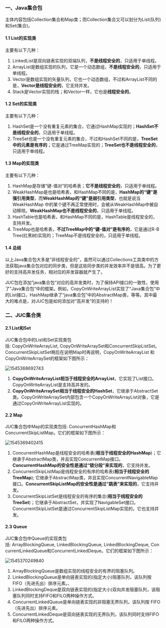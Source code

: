 ### 一、Java集合包

主体内容包括Collection集合和Map类；而Collection集合又可以划分为List(队列)和Set(集合)。 

#### 1.1 List的实现类

主要有以下几种：

1. LinkedList是双向链表实现的双端队列，**不是线程安全的**，只适用于单线程。 
2. ArrayList是数组实现的队列，它是一个动态数组，**不是线程安全的**，只适用于单线程。
3. Vector是数组实现的矢量队列，它也一个动态数组，不过和ArrayList不同的是，**Vector是线程安全的**，它支持并发。 
4. Stack是Vector实现的栈；和Vector一样，它也是**线程安全的**。 

#### 1.2 Set的实现类

主要有以下几种：

1. HashSet是一个没有重复元素的集合，它通过HashMap实现的；**HashSet不是线程安全的**，只适用于单线程。 
2. TreeSet也是一个没有重复元素的集合，不过和HashSet不同的是，**TreeSet中的元素是有序的**；它是通过TreeMap实现的；**TreeSet也不是线程安全的**，只适用于单线程。 

#### 1.3 Map的实现类

主要有以下几种：

1. HashMap是存储“键-值对”的哈希表；**它不是线程安全的**，只适用于单线程。 
2. WeakHashMap是也是哈希表，和HashMap不同的是，**HashMap的“键”是强引用类型**，而**WeakHashMap的“键”是弱引用类型**，也就是说当WeakHashMap 中的某个键不再正常使用时，会被从WeakHashMap中被自动移除。**WeakHashMap也不是线程安全的**，只适用于单线程。
3. HashTable也是哈希表，和HashMap不同的是，HashTable是线程安全的，支持并发。
4. TreeMap也是哈希表，**不过TreeMap中的“键-值对”是有序的**，它是通过R-B Tree(红黑树)实现的；TreeMap不是线程安全的，只适用于单线程。 

#### 1.4 总结

以上Java集合包大多是“非线程安全的”，虽然可以通过Collections工具类中的方法获取java集合包对应的同步类，但是这些同步类的并发效率并不是很高。为了更好的支持高并发任务，相对应的并发容器就产生了。

JUC包在添加”java集合包“对应的高并发类时，为了保持API接口的一致性，使用了”Java集合包“中的框架。例如，CopyOnWriteArrayList实现了“Java集合包”中的List接口，HashMap继承了“java集合包”中的AbstractMap类，等等。其中最大的难点是，对JUC包是如何添加对“高并发”的支持的！

### 二、JUC集合类

#### 2.1 List和Set

JUC集合包中的List和Set实现类包括: CopyOnWriteArrayList, CopyOnWriteArraySet和ConcurrentSkipListSet。ConcurrentSkipListSet稍后在说明Map时再说明，CopyOnWriteArrayList 和 CopyOnWriteArraySet的框架如下图所示： 

![1545368692743](C:\Users\98050\AppData\Local\Temp\1545368692743.png)

1. **CopyOnWriteArrayList相当于线程安全的ArrayList**，它实现了List接口。CopyOnWriteArrayList是支持高并发的。 
2. **CopyOnWriteArraySet相当于线程安全的HashSet**，它继承于AbstractSet类。CopyOnWriteArraySet内部包含一个CopyOnWriteArrayList对象，它是通过CopyOnWriteArrayList实现的。 

#### 2.2 Map

JUC集合包中Map的实现类包括: ConcurrentHashMap和ConcurrentSkipListMap。它们的框架如下图所示： 

![1545369402415](C:\Users\98050\AppData\Local\Temp\1545369402415.png)

1. ConcurrentHashMap是线程安全的哈希表(**相当于线程安全的HashMap**)；它继承于AbstractMap类，并且实现ConcurrentMap接口。**ConcurrentHashMap的安全性是通过“锁分段”来实现的**，它支持并发。 
2. ConcurrentSkipListMap是线程安全的有序的哈希表(**相当于线程安全的TreeMap**); 它继承于AbstractMap类，并且实现ConcurrentNavigableMap接口。**ConcurrentSkipListMap的安全性是通过“跳表”来实现的**，它支持并发。 
3. ConcurrentSkipListSet是线程安全的有序的集合(**相当于线程安全的TreeSet**)；它继承于AbstractSet，并实现了NavigableSet接口。ConcurrentSkipListSet是通过ConcurrentSkipListMap实现的，它也支持并发。 

#### 2.3 Queue

JUC集合包中Queue的实现类包括: ArrayBlockingQueue, LinkedBlockingQueue, LinkedBlockingDeque, ConcurrentLinkedQueue和ConcurrentLinkedDeque。它们的框架如下图所示： 

![1545370249840](C:\Users\98050\AppData\Local\Temp\1545370249840.png)

1. ArrayBlockingQueue是数组实现的线程安全的有界的阻塞队列。
2. LinkedBlockingQueue是单向链表实现的(指定大小)阻塞队列，该队列按 FIFO（先进先出）排序元素。、
3. LinkedBlockingDeque是双向链表实现的(指定大小)双向并发阻塞队列，该阻塞队列同时支持FIFO和FILO两种操作方式。
4. ConcurrentLinkedQueue是单向链表实现的非阻塞无界队列，该队列按 FIFO（先进先出）排序元素。 
5. ConcurrentLinkedDeque是双向链表实现的无界队列，该队列同时支持FIFO和FILO两种操作方式。 

